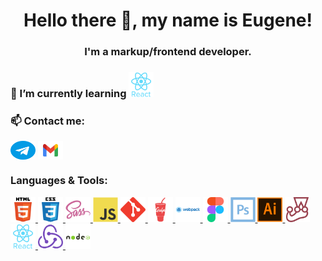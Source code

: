 <h1 align="center">Hello there 👋, my name is Eugene!</h1>
<h3 align="center">I'm a markup/frontend developer.</h3>

<h3 align="left">🌱 I’m currently learning <img src="https://github.com/eugenekartashian/eugenekartashian/blob/main/icons/react.svg" alt="react" width="40" height="40"/></h3>

<h3 align="left">📫 Contact me:</h3>

<p align="left">
<a href="https://t.me/eugenekartashian" target="_blank"><img align="center" src="https://github.com/eugenekartashian/eugenekartashian/blob/main/icons/tg.svg" alt="@eugenekartashian" height="30" width="40" /></a>
<a href="mailto:e.kartashian@gmail.com" target="_blank"><img align="center" src="https://github.com/eugenekartashian/eugenekartashian/blob/main/icons/mail.svg" alt="e.kartashian@gmail.com" height="30" width="40" /></a>
</p>

<h3 align="left">Languages & Tools:</h3>
<a href="https://www.w3.org/html/" target="_blank" rel="noreferrer"> <img src="https://github.com/eugenekartashian/eugenekartashian/blob/main/icons/html.svg" alt="html5" width="40" height="40"/> </a>
<a href="https://www.w3schools.com/css/" target="_blank" rel="noreferrer"> <img src="https://github.com/eugenekartashian/eugenekartashian/blob/main/icons/css.svg" alt="css3" width="40" height="40"/> </a>
<a href="https://sass-lang.com" target="_blank" rel="noreferrer"> <img src="https://github.com/eugenekartashian/eugenekartashian/blob/main/icons/sass.svg" alt="sass" width="40" height="40"/> </a>
<a href="https://developer.mozilla.org/en-US/docs/Web/JavaScript" target="_blank" rel="noreferrer"> <img src="https://github.com/eugenekartashian/eugenekartashian/blob/main/icons/js.svg" alt="javascript" width="40" height="40"/> </a>
<a href="https://git-scm.com/" target="_blank" rel="noreferrer"> <img src="https://github.com/eugenekartashian/eugenekartashian/blob/main/icons/git.svg" alt="git" width="40" height="40"/> </a> 
<a href="https://gulpjs.com" target="_blank" rel="noreferrer"> <img src="https://github.com/eugenekartashian/eugenekartashian/blob/main/icons/gulp.svg" alt="gulp" width="40" height="40"/> </a>
<a href="https://webpack.js.org" target="_blank" rel="noreferrer"> <img src="https://github.com/eugenekartashian/eugenekartashian/blob/main/icons/webpack.svg" alt="webpack" width="40" height="40"/> </a>
<a href="https://www.figma.com/" target="_blank" rel="noreferrer"> <img src="https://github.com/eugenekartashian/eugenekartashian/blob/main/icons/figma.svg" alt="figma" width="40" height="40"/> </a>
<a href="https://www.photoshop.com/en" target="_blank" rel="noreferrer"> <img src="https://github.com/eugenekartashian/eugenekartashian/blob/main/icons/ps.svg" alt="photoshop" width="40" height="40"/> </a>
<a href="https://www.adobe.com/in/products/illustrator.html" target="_blank" rel="noreferrer"> <img src="https://github.com/eugenekartashian/eugenekartashian/blob/main/icons/ai.svg" alt="illustrator" width="40" height="40"/> </a>
<a href="https://jestjs.io" target="_blank" rel="noreferrer"> <img src="https://github.com/eugenekartashian/eugenekartashian/blob/main/icons/jest.svg" alt="jest" width="40" height="40"/> </a>
<a href="https://reactjs.org/" target="_blank" rel="noreferrer"> <img src="https://github.com/eugenekartashian/eugenekartashian/blob/main/icons/react.svg" alt="react" width="40" height="40"/> </a>
<a href="https://redux.js.org" target="_blank" rel="noreferrer"> <img src="https://github.com/eugenekartashian/eugenekartashian/blob/main/icons/redux.svg" alt="redux" width="40" height="40"/> </a>
<a href="https://nodejs.org" target="_blank" rel="noreferrer"> <img src="https://github.com/eugenekartashian/eugenekartashian/blob/main/icons/nodejs.svg" alt="nodejs" width="40" height="40"/> </a>

